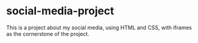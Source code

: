# social-media-project
 This is a project about my social media, using HTML and CSS, with iframes as the cornerstone of the project.
